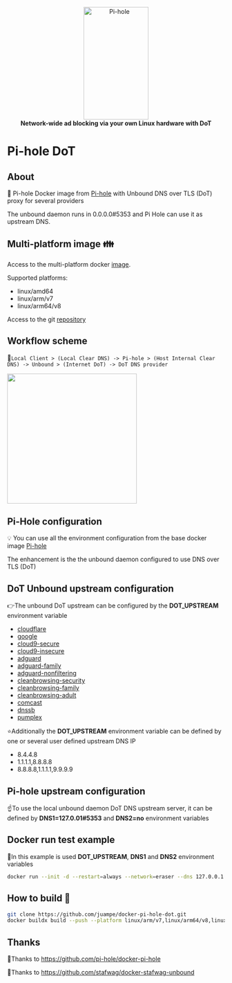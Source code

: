<!-- markdownlint-configure-file { "MD004": { "style": "consistent" } } -->
<!-- markdownlint-disable MD013 -->
<!-- markdownlint-disable MD033 -->
<p align="center">
    <a href="https://pi-hole.net/">
        <img src="https://pi-hole.github.io/graphics/Vortex/Vortex_with_Wordmark.svg" width="150" height="260" alt="Pi-hole">
    </a>
    <br>
    <strong>Network-wide ad blocking via your own Linux hardware with DoT</strong>
</p>
<!-- markdownlint-enable MD033 -->

# Pi-hole DoT

## About

🐳 Pi-hole Docker image from [Pi-hole](https://pi-hole.net) with Unbound DNS over TLS (DoT) proxy for several providers

The unbound daemon runs in 0.0.0.0#5353 and Pi Hole can use it as upstream DNS.

## Multi-platform image 👪

Access to the multi-platform docker [image](https://hub.docker.com/r/juampe/pihole-dot).

Supported platforms:

* linux/amd64
* linux/arm/v7
* linux/arm64/v8

Access to the git [repository](https://github.com/juampe/docker-pi-hole-dot.git)

## Workflow scheme

👀`Local Client > (Local Clear DNS) -> Pi-hole > (Host Internal Clear DNS) -> Unbound > (Internet DoT) -> DoT DNS provider`

<!-- markdownlint-disable MD033 -->
<a href="https://pi-hole.net/2018/06/09/ftldns-and-unbound-combined-for-your-own-all-around-dns-solution/#page-content" target="_blank"><img height="300" src="https://pi-hole.net/wp-content/uploads/2018/05/pihole-ftldns-unbound-600x400.png"></a>
<!-- markdownlint-enable MD033 -->

## Pi-Hole configuration

💡 You can use all the environment configuration from the base docker image [Pi-hole](https://hub.docker.com/r/pihole/pihole/)

The enhancement is the the unbound daemon configured to use DNS over TLS (DoT)

## DoT Unbound upstream configuration

👉The unbound DoT upstream can be configured by the **DOT_UPSTREAM** environment variable

* [cloudflare](https://blog.cloudflare.com/announcing-1111/)
* [google](https://developers.google.com/speed/public-dns/docs/dns-over-tls)
* [cloud9-secure](https://quad9.net)
* [cloud9-insecure](https://quad9.net)
* [adguard](https://adguard.com/en/blog/adguard-dns-announcement.html)
* [adguard-family](https://adguard.com/en/blog/adguard-dns-announcement.html)
* [adguard-nonfiltering](https://adguard.com/en/blog/adguard-dns-announcement.html)
* [cleanbrowsing-security](https://cleanbrowsing.org/dnsovertls)
* [cleanbrowsing-family](https://cleanbrowsing.org/dnsovertls)
* [cleanbrowsing-adult](https://cleanbrowsing.org/dnsovertls)
* [comcast](https://corporate.comcast.com/privacy)
* [dnssb](https://dns.sb/)
* [pumplex](https://dns.oszx.co)

⭐Additionally the **DOT_UPSTREAM** environment variable can be defined by one or several user defined upstream DNS IP

* 8.4.4.8
* 1.1.1.1,8.8.8.8
* 8.8.8.8,1.1.1.1,9.9.9.9

## Pi-hole upstream configuration

☝️To use the local unbound daemon DoT DNS upstream server, it can be defined by **DNS1=127.0.01#5353** and **DNS2=no** environment variables

## Docker run test example

💪In this example is used **DOT_UPSTREAM**, **DNS1** and **DNS2** environment variables

```bash
docker run --init -d --restart=always --network=eraser --dns 127.0.0.1 --ip 192.168.0.2 -e ServerIP="192.168.0.2" --hostname pihole -e VIRTUAL_HOST="pihole" --name="pihole" -e "WEBPASSWORD=admin" -e "TZ=Europe/Madrid" -e "DOT_UPSTREAM=1.1.1.1,1.0.0.1" -e "DNS1=127.0.0.1#5353" -e "DNS2=no" -e "BLOCKING_ENABLED=yes" --cap-add=NET_ADMIN --cap-add=SYS_NICE -v /opt/docker/pihole/dnsmasq.d:/etc/dnsmasq.d/ -v /opt/docker/pihole/pihole:/etc/pihole juampe/pihole-dot
```

## How to build 👷

```bash
git clone https://github.com/juampe/docker-pi-hole-dot.git
docker buildx build --push --platform linux/arm/v7,linux/arm64/v8,linux/amd64 --tag juampe/pihole-dot:latest .
```

## Thanks

🙏Thanks to <https://github.com/pi-hole/docker-pi-hole>

🙏Thanks to <https://github.com/stafwag/docker-stafwag-unbound>

